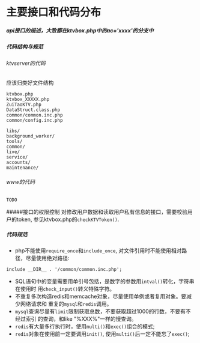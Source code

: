 主要接口和代码分布
===
##### api接口的描述，大致都在ktvbox.php中的ac='xxxx'的分支中

##### 代码结构与规范
 

###### ktvserver的代码
应该归类好文件结构

```
ktvbox.php
ktvbox_XXXXX.php
ZuiTaoKTV.php
DataStruct.class.php
common/common.inc.php
common/config.inc.php

libs/
background_worker/
tools/
common/
live/
service/
accounts/
maintenance/
```
###### www的代码
`TODO`

#####接口的权限控制
对修改用户数据和读取用户私有信息的接口，需要校验用户的token,
参见ktvbox.php的`checkKTVToken()`.

##### 代码规范
- php不能使用`require_once`和`include_once`, 对文件引用时不能使用相对路径，尽量使用绝对路径:
```
include __DIR__ . '/common/common.inc.php';
```
- SQL语句中的变量需要用单引号包括，是数字的参数用`intval()`转化，字符串在使用时
用`check_input()`转义特殊字符。
- 不重复多次构造redis和memcache对象，尽量使用单例或者复用对象。要减少网络请求和
重复的`mysql`和`redis`调用。
- `mysql`查询尽量有`limit`限制获取总数，不要获取超过1000的行数，不要有不经过索引
的查询，和like "%XXX%"一样的慢查询。
- `redis`有大量多行执行时，使用`multi()`和`exec()`组合的模式;
- `redis`对象在使用前一定要调用`init()`, 使用`multi()`后一定不能忘了`exec()`;

